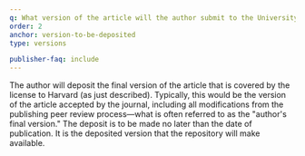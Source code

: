 ```yaml
---
q: What version of the article will the author submit to the University repository? When will it be provided?
order: 2
anchor: version-to-be-deposited
type: versions

publisher-faq: include
---
```

The author will deposit the final version of the article that is covered by the license to Harvard (as just described). Typically, this would be the version of the article accepted by the journal, including all modifications from the publishing peer review process—what is often referred to as the "author's final version." The deposit is to be made no later than the date of publication. It is the deposited version that the repository will make available.
